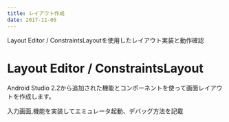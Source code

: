 ```yaml
---
title: レイアウト作成
date: 2017-11-05
---
```

Layout Editor / ConstraintsLayoutを使用したレイアウト実装と動作確認

<!-- toc -->

# Layout Editor / ConstraintsLayout
Android Studio 2.2から追加された機能とコンポーネントを使って画面レイアウトを作成します。

入力画面,機能を実装してエミュレータ起動、デバッグ方法を記載